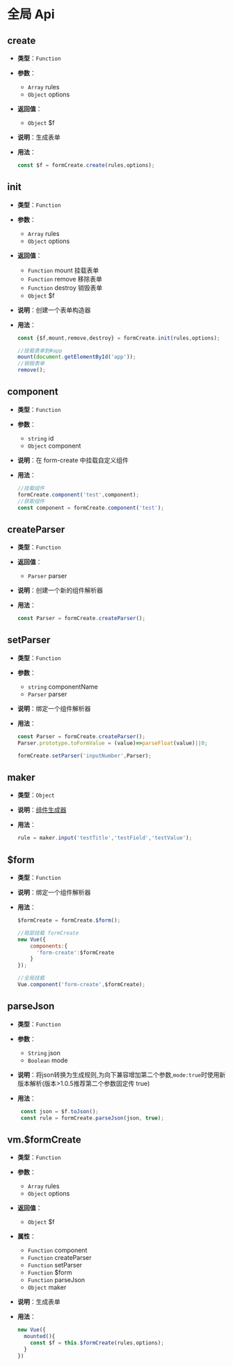 # 全局 Api

## create

- **类型**：`Function`

- **参数**：
  - `Array` rules
  - `Object` options

- **返回值**：
  - `Object` $f

- **说明**：生成表单

- **用法**：
  
  ```js
  const $f = formCreate.create(rules,options); 
  ```



## init

- **类型**：`Function`

- **参数**：
  - `Array` rules
  - `Object` options

- **返回值**：
  - `Function` mount 挂载表单
  - `Function` remove 移除表单
  - `Function` destroy 销毁表单
  - `Object` $f

- **说明**：创建一个表单构造器

- **用法**：
  
  ```js
  const {$f,mount,remove,destroy} = formCreate.init(rules,options); 

  //挂载表单到#app
  mount(document.getElementById('app'));
  //销毁表单
  remove();
  ```

## component

- **类型**：`Function`

- **参数**：
  - `string` id
  - `Object` component


- **说明**：在 form-create 中挂载自定义组件

- **用法**：
  
  ```js
  //挂载组件
  formCreate.component('test',component);
  //获取组件
  const component = formCreate.component('test');
  ```


## createParser

- **类型**：`Function`

- **返回值**：
  - `Parser` parser


- **说明**：创建一个新的组件解析器

- **用法**：
  
  ```js
  const Parser = formCreate.createParser();
  ```


## setParser

- **类型**：`Function`

- **参数**：
  - `string` componentName
  - `Parser` parser


- **说明**：绑定一个组件解析器

- **用法**：
  
  ```js
  const Parser = formCreate.createParser();
  Parser.prototype.toFormValue = (value)=>parseFloat(value)||0;
  
  formCreate.setParser('inputNumber',Parser);
  ```


## maker

- **类型**：`Object`

- **说明**：[组件生成器](/v2/guide/maker-function.html)

- **用法**：
  
  ```js
  rule = maker.input('testTitle','testField','testValue');
  ```





## $form

- **类型**：`Function`

- **说明**：绑定一个组件解析器

- **用法**：
  
  ```js
  $formCreate = formCreate.$form();

  //局部挂载 formCreate
  new Vue({
      components:{
        'form-create':$formCreate
      }
  });

  //全局挂载
  Vue.component('form-create',$formCreate);

  ```

## parseJson <Badge type="warn" text="0.0.4+"/>

- **类型**：`Function`

- **参数**：
  - `String` json
  - `Boolean` mode <Badge type="warn" text="1.0.5"/>
  
- **说明**：将json转换为生成规则,为向下兼容增加第二个参数,`mode:true`时使用新版本解析(版本>1.0.5推荐第二个参数固定传 true)

- **用法**：

  ```js
   const json = $f.toJson();
   const rule = formCreate.parseJson(json, true);
  ```

## vm.$formCreate

- **类型**：`Function`

- **参数**：
  - `Array` rules
  - `Object` options

- **返回值**：
  - `Object` $f

- **属性**：
  - `Function` component
  - `Function` createParser
  - `Function` setParser
  - `Function` $form
  - `Function` parseJson
  - `Object` maker

- **说明**：生成表单

- **用法**：
  
  ```js
  new Vue({
    mounted(){
      const $f = this.$formCreate(rules,options); 
    }
  })
  ```



